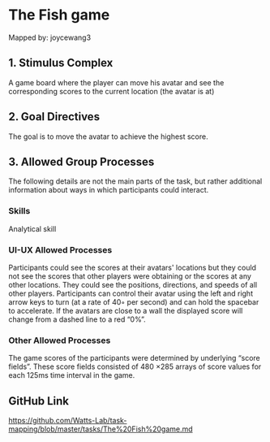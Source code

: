 # The Fish game

Mapped by: joycewang3 

## 1. Stimulus Complex 
A game board where the player can move his avatar and see the corresponding scores to the current location (the avatar is at)

## 2. Goal Directives 
The goal is to move the avatar to achieve the highest score.

## 3. Allowed Group Processes 
The following details are not the main parts of the task, but rather additional information about ways in which participants could interact.

### Skills 
Analytical skill

### UI-UX Allowed Processes
Participants could see the scores at their avatars' locations but they could not see the scores that other players were obtaining or the scores at any other locations. They could see the positions, directions, and speeds of all other players. Participants can control their avatar using the left and right arrow keys to turn (at a rate of 40◦ per second) and can hold the spacebar to accelerate. If the avatars are close to a wall the displayed score will change from a dashed line to a red “0%”.

### Other Allowed Processes
The game scores of the participants were determined by underlying “score fields”. These score fields consisted of 480 ×285 arrays of score values for each 125ms time interval in the game.

## GitHub Link 
https://github.com/Watts-Lab/task-mapping/blob/master/tasks/The%20Fish%20game.md